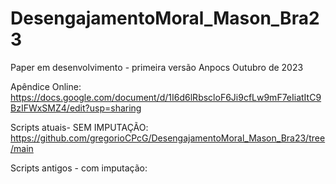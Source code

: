 # DesengajamentoMoral_Mason_Bra23

Paper em desenvolvimento - primeira versão Anpocs Outubro de 2023

Apêndice Online: https://docs.google.com/document/d/1I6d6lRbscloF6Ji9cfLw9mF7eIiatItC9BzIFWxSMZ4/edit?usp=sharing

Scripts atuais- SEM IMPUTAÇÃO: https://github.com/gregorioCPcG/DesengajamentoMoral_Mason_Bra23/tree/main

Scripts antigos - com imputação: 


